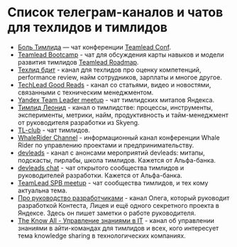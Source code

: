 # Список телеграм-каналов и чатов для техлидов и тимлидов
* [Боль Тимлида](https://t.me/TeamLeadTalks) — чат конференции [Teamlead Conf](http://teamleadconf.ru/).
* [Teamlead Bootcamp](https://t.me/tlbootcamp) - чат для обсуждения карты навыков и модели развития тимлидов [Teamlead Roadmap](https://github.com/tlbootcamp/tlroadmap).
* [Техлид бдит](https://t.me/skillsmatrix) - канал для техлидов про оценку компетенций, performance review, найм сотрудников, зарплаты и многое другое.
* [TechLead Good Reads](https://t.me/leadgr) - канал со статьями, видео и новостями, связанными с техническим менеджментом.
* [Yandex Team Leader meetup](https://t.me/yandex_tl) - чат тимлидских митапов Яндекса.
* [Тимлид Леонид](https://t.me/teamleadleonid) - канал о тимлидстве: процессы, инструменты, эксперименты, метрики, найм, продуктивность и тайм-менеджмент от руководителя разработки из Skyeng.
* [TL-club](https://t.me/tlclub) - чат тимлидов.
* [WhaleRider Channel](https://t.me/WhaleRiderChannel) - информационный канал конференции Whale Rider по управлению проектами и предпринимательству.
* [devleads](https://t.me/devleads) - канал с анонсами мероприятий devleads: митапы, подскасты, пирлабы, школа тимлидов. Кажется от Альфа-банка.
* [devleads chat](https://t.me/devleadschat) - чат открытого сообщества тимлидов и руководителей разработки. Кажется от Альфа-банка.
* [TeamLead SPB meetup](https://t.me/teamlead_spb) - чат cообщества тимлидов, и тех кому актуальна тема.
* [Про руководство разработчиками](https://t.me/teamleading) - канал Олега, который руководит разработкой Контеста, Лицея и ещё одного секретного проекта в Яндексе. Здесь он пишет заметки о работе руководителя.
* [The Know All - Управление знаниями в IT](https://t.me/the_know_all) - канал об управлении знаниями в айти-командах для тимлидов и всех, кого интересует тема knowledge sharing в технологических компаниях.
